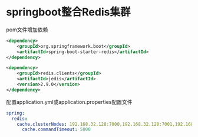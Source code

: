 # springboot整合Redis集群

pom文件增加依赖

```xml
<dependency>
    <groupId>org.springframework.boot</groupId>
    <artifactId>spring-boot-starter-redis</artifactId>
</dependency>

<dependency>
    <groupId>redis.clients</groupId>
    <artifactId>jedis</artifactId>
    <version>2.9.0</version>
</dependency>
```

配置application.yml或application.properties配置文件

```yml
spring:
  redis:
    cache.clusterNodes: 192.168.32.128:7000,192.168.32.128:7001,192.168.32.128:7002,192.168.32.128:7003,192.168.32.128:7004,192.168.32.128:7005
      cache.commandTimeout: 5000
```

